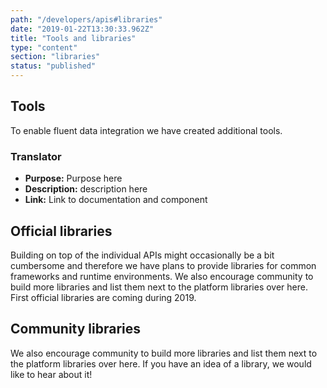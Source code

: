```yaml
---
path: "/developers/apis#libraries"
date: "2019-01-22T13:30:33.962Z"
title: "Tools and libraries"
type: "content"
section: "libraries"
status: "published"
---
```


## Tools

To enable fluent data integration we have created additional tools. 

### Translator 

* **Purpose:** Purpose here
* **Description:** description here
* **Link:** Link to documentation and component 

## Official libraries

Building on top of the individual APIs might occasionally be a bit cumbersome and therefore we have plans to provide libraries for common frameworks and runtime environments. We also encourage community to build more libraries and list them next to the platform libraries over here. First official libraries are coming during 2019. 


## Community libraries

We also encourage community to build more libraries and list them next to the platform libraries
over here. If you have an idea of a library, we would like to hear about it!